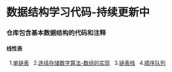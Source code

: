 # 数据结构学习代码-持续更新中
### 仓库包含基本数据结构的代码和注释
#### 线性表
&nbsp;&nbsp;1.[单链表](https://github.com/mx2522/DataStructure/tree/main/%E7%BA%BF%E6%80%A7%E8%A1%A8/%E5%8D%95%E9%93%BE%E8%A1%A8)
&nbsp;&nbsp;2.[连续存储数字算法-数组的实现](https://github.com/mx2522/DataStructure/tree/main/%E7%BA%BF%E6%80%A7%E8%A1%A8/%E8%BF%9E%E7%BB%AD%E5%AD%98%E5%82%A8%E6%95%B0%E5%AD%97%E7%AE%97%E6%B3%95)
&nbsp;&nbsp;3.[链表栈](https://github.com/mx2522/DataStructure/tree/main/%E7%BA%BF%E6%80%A7%E8%A1%A8/%E9%93%BE%E8%A1%A8%E6%A0%88)
&nbsp;&nbsp;4.[顺序队列](https://github.com/MuXinXing/DataStructure/tree/main/%E7%BA%BF%E6%80%A7%E8%A1%A8/%E9%A1%BA%E5%BA%8F%E9%98%9F%E5%88%97)

